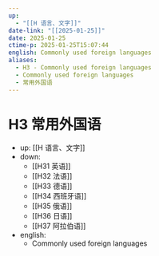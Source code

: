 ```yaml
---
up:
  - "[[H 语言、文字]]"
date-link: "[[2025-01-25]]"
date: 2025-01-25
ctime-p: 2025-01-25T15:07:44
english: Commonly used foreign languages
aliases:
  - H3 - Commonly used foreign languages
  - Commonly used foreign languages
  - 常用外国语
---
```


# H3 常用外国语

- up: [[H 语言、文字]]
- down:
	- [[H31 英语]]
	- [[H32 法语]]
	- [[H33 德语]]
	- [[H34 西班牙语]]
	- [[H35 俄语]]
	- [[H36 日语]]
	- [[H37 阿拉伯语]]
- english:
	- Commonly used foreign languages
